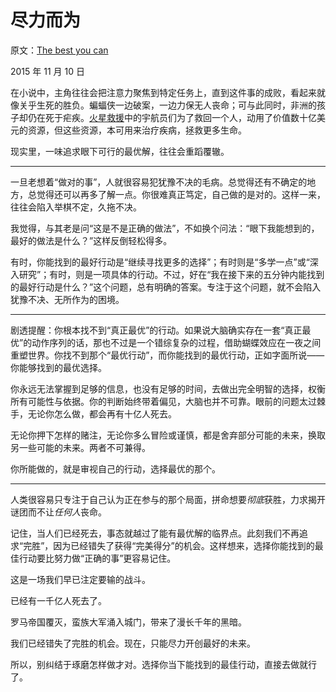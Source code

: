 # 尽力而为

原文：[The best you can](https://mindingourway.com/best-you-can/)

2015 年 11 月 10 日

在小说中，主角往往会把注意力聚焦到特定任务上，直到这件事的成败，看起来就像关乎生死的胜负。蝙蝠侠一边破案，一边力保无人丧命；可与此同时，非洲的孩子却仍在死于疟疾。[火星救援](https://en.wikipedia.org/wiki/The_Martian_(Weir_novel))中的宇航员们为了救回一个人，动用了价值数十亿美元的资源，但这些资源，本可用来治疗疾病，拯救更多生命。

现实里，一味追求眼下可行的最优解，往往会重蹈覆辙。

------

一旦老想着“做对的事”，人就很容易犯犹豫不决的毛病。总觉得还有不确定的地方，总觉得还可以再多了解一点。你很难真正笃定，自己做的是对的。这样一来，往往会陷入举棋不定，久拖不决。

我觉得，与其老是问“这是不是正确的做法”，不如换个问法：“眼下我能想到的，最好的做法是什么？”这样反倒轻松得多。

有时，你能找到的最好行动是“继续寻找更多的选择”；有时则是“多学一点”或“深入研究”；有时，则是一项具体的行动。不过，好在“我在接下来的五分钟内能找到的最好行动是什么？”这个问题，总有明确的答案。专注于这个问题，就不会陷入犹豫不决、无所作为的困境。

------

剧透提醒：你根本找不到“真正最优”的行动。如果说大脑确实存在一套“真正最优”的动作序列的话，那也不过是一个错综复杂的过程，借助蝴蝶效应在一夜之间重塑世界。你找不到那个“最优行动”，而你能找到的最优行动，正如字面所说——你能够找到的最优选择。

你永远无法掌握到足够的信息，也没有足够的时间，去做出完全明智的选择，权衡所有可能性与依据。你的判断始终带着偏见，大脑也并不可靠。眼前的问题太过棘手，无论你怎么做，都会再有十亿人死去。

无论你押下怎样的赌注，无论你多么冒险或谨慎，都是舍弃部分可能的未来，换取另一些可能的未来。两者不可兼得。

你所能做的，就是审视自己的行动，选择最优的那个。

------

人类很容易只专注于自己认为正在参与的那个局面，拼命想要*彻底*获胜，力求揭开谜团而不让*任何人*丧命。

记住，当人们已经死去，事态就越过了能有最优解的临界点。此刻我们不再追求“完胜”，因为已经错失了获得“完美得分”的机会。这样想来，选择你能找到的最佳行动要比努力做“正确的事”更容易记住。

这是一场我们早已注定要输的战斗。

已经有一千亿人死去了。

罗马帝国覆灭，蛮族大军涌入城门，带来了漫长千年的黑暗。

我们已经错失了完胜的机会。现在，只能尽力开创最好的未来。

所以，别纠结于琢磨怎样做才对。选择你当下能找到的最佳行动，直接去做就行了。